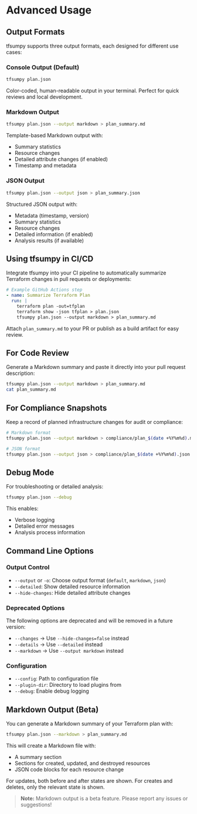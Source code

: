 # Advanced Usage

## Output Formats

tfsumpy supports three output formats, each designed for different use cases:

### Console Output (Default)
```bash
tfsumpy plan.json
```
Color-coded, human-readable output in your terminal. Perfect for quick reviews and local development.

### Markdown Output
```bash
tfsumpy plan.json --output markdown > plan_summary.md
```
Template-based Markdown output with:
- Summary statistics
- Resource changes
- Detailed attribute changes (if enabled)
- Timestamp and metadata

### JSON Output
```bash
tfsumpy plan.json --output json > plan_summary.json
```
Structured JSON output with:
- Metadata (timestamp, version)
- Summary statistics
- Resource changes
- Detailed information (if enabled)
- Analysis results (if available)

## Using tfsumpy in CI/CD

Integrate tfsumpy into your CI pipeline to automatically summarize Terraform changes in pull requests or deployments:

```yaml
# Example GitHub Actions step
- name: Summarize Terraform Plan
  run: |
    terraform plan -out=tfplan
    terraform show -json tfplan > plan.json
    tfsumpy plan.json --output markdown > plan_summary.md
```

Attach `plan_summary.md` to your PR or publish as a build artifact for easy review.

## For Code Review

Generate a Markdown summary and paste it directly into your pull request description:

```bash
tfsumpy plan.json --output markdown > plan_summary.md
cat plan_summary.md
```

## For Compliance Snapshots

Keep a record of planned infrastructure changes for audit or compliance:

```bash
# Markdown format
tfsumpy plan.json --output markdown > compliance/plan_$(date +%Y%m%d).md

# JSON format
tfsumpy plan.json --output json > compliance/plan_$(date +%Y%m%d).json
```

## Debug Mode

For troubleshooting or detailed analysis:

```bash
tfsumpy plan.json --debug
```

This enables:
- Verbose logging
- Detailed error messages
- Analysis process information

## Command Line Options

### Output Control
- `--output` or `-o`: Choose output format (`default`, `markdown`, `json`)
- `--detailed`: Show detailed resource information
- `--hide-changes`: Hide detailed attribute changes

### Deprecated Options
The following options are deprecated and will be removed in a future version:
- `--changes` → Use `--hide-changes=false` instead
- `--details` → Use `--detailed` instead
- `--markdown` → Use `--output markdown` instead

### Configuration
- `--config`: Path to configuration file
- `--plugin-dir`: Directory to load plugins from
- `--debug`: Enable debug logging

## Markdown Output (Beta)

You can generate a Markdown summary of your Terraform plan with:

```bash
tfsumpy plan.json --markdown > plan_summary.md
```

This will create a Markdown file with:
- A summary section
- Sections for created, updated, and destroyed resources
- JSON code blocks for each resource change

For updates, both before and after states are shown. For creates and deletes, only the relevant state is shown.

> **Note:** Markdown output is a beta feature. Please report any issues or suggestions! 